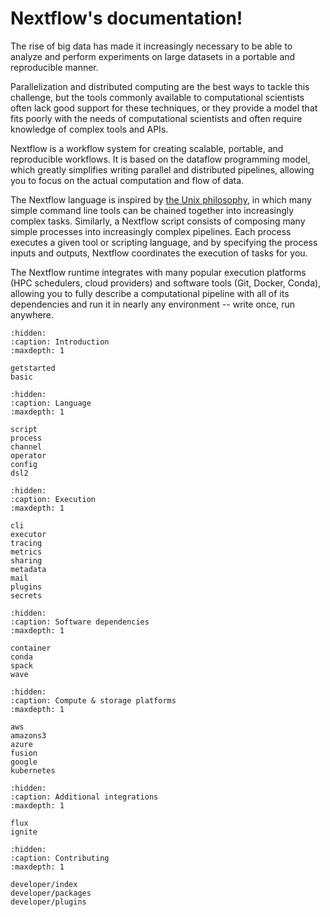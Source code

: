 
# Nextflow's documentation!

The rise of big data has made it increasingly necessary to be able to analyze and perform experiments on large datasets in a portable and reproducible manner.

Parallelization and distributed computing are the best ways to tackle this challenge, but the tools commonly available to computational scientists often lack good support for these techniques, or they provide a model that fits poorly with the needs of computational scientists and often require knowledge of complex tools and APIs.

Nextflow is a workflow system for creating scalable, portable, and reproducible workflows. It is based on the dataflow programming model, which greatly simplifies writing parallel and distributed pipelines, allowing you to focus on the actual computation and flow of data.

The Nextflow language is inspired by [the Unix philosophy](https://en.wikipedia.org/wiki/Unix_philosophy), in which many simple command line tools can be chained together into increasingly complex tasks. Similarly, a Nextflow script consists of composing many simple processes into increasingly complex pipelines. Each process executes a given tool or scripting language, and by specifying the process inputs and outputs, Nextflow coordinates the execution of tasks for you.

The Nextflow runtime integrates with many popular execution platforms (HPC schedulers, cloud providers) and software tools (Git, Docker, Conda), allowing you to fully describe a computational pipeline with all of its dependencies and run it in nearly any environment -- write once, run anywhere.

```{toctree}
:hidden:
:caption: Introduction
:maxdepth: 1

getstarted
basic
```

```{toctree}
:hidden:
:caption: Language
:maxdepth: 1

script
process
channel
operator
config
dsl2
```

```{toctree}
:hidden:
:caption: Execution
:maxdepth: 1

cli
executor
tracing
metrics
sharing
metadata
mail
plugins
secrets
```

```{toctree}
:hidden:
:caption: Software dependencies
:maxdepth: 1

container
conda
spack
wave
```

```{toctree}
:hidden:
:caption: Compute & storage platforms
:maxdepth: 1

aws
amazons3
azure
fusion
google
kubernetes
```

```{toctree}
:hidden:
:caption: Additional integrations
:maxdepth: 1

flux
ignite
```

```{toctree}
:hidden:
:caption: Contributing
:maxdepth: 1

developer/index
developer/packages
developer/plugins
```
